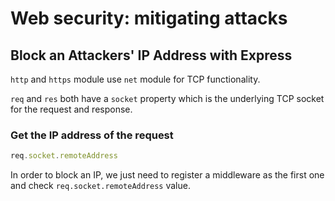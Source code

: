 # Web security: mitigating attacks

## Block an Attackers' IP Address with Express

`http` and `https` module use `net` module for TCP functionality.

`req` and `res` both have a `socket` property which is the underlying TCP socket for the request and response.

### Get the IP address of the request

```javascript
req.socket.remoteAddress
```

In order to block an IP, we just need to register a middleware as the first one and check `req.socket.remoteAddress` value.

